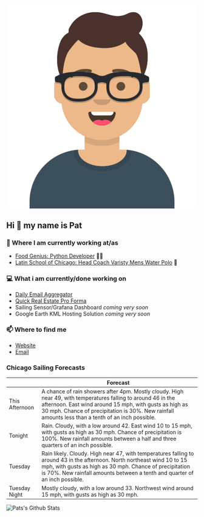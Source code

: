 [![Social banner for p-j-falconer](https://raw.githubusercontent.com/P-J-FALCONER/P-J-FALCONER/master/assets/avataaars.svg)](https://patfalconer.com/)
## Hi :wave: my name is Pat

### 💼 Where I am currently working at/as
- [Food Genius: Python Developer](https://getfoodgenius.com/) 🍔🐍
- [Latin School of Chicago: Head Coach Varisty Mens Water Polo](https://www.latinschool.org/) 🤽


### 💻 What i am currently/done working on
 - [Daily Email Aggregator](https://github.com/P-J-FALCONER/dott_daily_mail)
 - [Quick Real Estate Pro Forma](https://github.com/P-J-FALCONER/henry)
 - Sailing Sensor/Grafana Dashboard *coming very soon*
 - Google Earth KML Hosting Solution *coming very soon*

### 📫 Where to find me
 - [Website](https://patfalconer.com/)
 - [Email](mailto:patrick.j.falconer@gmail.com)


### Chicago Sailing Forecasts
|   | Forecast  |
|---|---|
| This Afternoon | A chance of rain showers after 4pm. Mostly cloudy. High near 49, with temperatures falling to around 46 in the afternoon. East wind around 15 mph, with gusts as high as 30 mph. Chance of precipitation is 30%. New rainfall amounts less than a tenth of an inch possible. |
| Tonight | Rain. Cloudy, with a low around 42. East wind 10 to 15 mph, with gusts as high as 30 mph. Chance of precipitation is 100%. New rainfall amounts between a half and three quarters of an inch possible. |
| Tuesday | Rain likely. Cloudy. High near 47, with temperatures falling to around 43 in the afternoon. North northeast wind 10 to 15 mph, with gusts as high as 30 mph. Chance of precipitation is 70%. New rainfall amounts between a tenth and quarter of an inch possible. |
| Tuesday Night | Mostly cloudy, with a low around 33. Northwest wind around 15 mph, with gusts as high as 30 mph. |

![Pats's Github Stats](https://github-readme-stats.vercel.app/api?username=p-j-falconer&show_icons=true&theme=radical)
